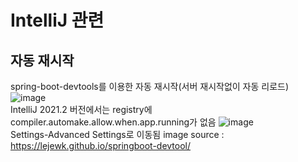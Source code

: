 # IntelliJ 관련
## 자동 재시작
spring-boot-devtools를 이용한 자동 재시작(서버 재시작없이 자동 리로드)
![image](https://user-images.githubusercontent.com/44331989/130309728-1e26011a-7c96-489e-9d08-67ae9f16b751.png) <br>
IntelliJ 2021.2 버전에서는 registry에 compiler.automake.allow.when.app.running가 없음
![image](https://user-images.githubusercontent.com/44331989/130309763-85d50aea-7639-493b-b1bc-134617442cb3.png) <br>
Settings-Advanced Settings로 이동됨
image source : https://lejewk.github.io/springboot-devtool/

